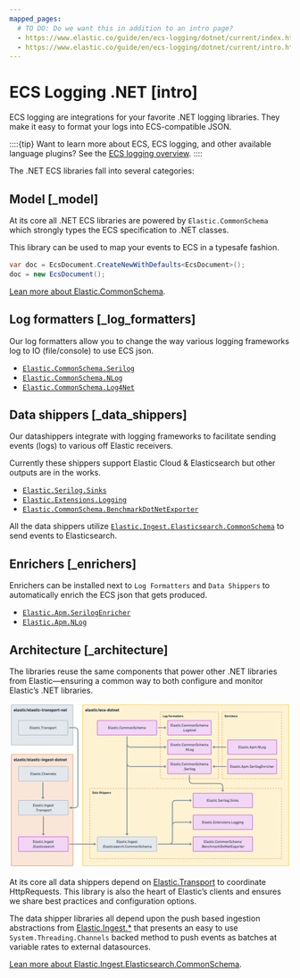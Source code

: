 ```yaml
---
mapped_pages:
  # TO DO: Do we want this in addition to an intro page?
  - https://www.elastic.co/guide/en/ecs-logging/dotnet/current/index.html
  - https://www.elastic.co/guide/en/ecs-logging/dotnet/current/intro.html
---
```


# ECS Logging .NET [intro]

ECS logging are integrations for your favorite .NET logging libraries. They make it easy to format your logs into ECS-compatible JSON.

::::{tip}
Want to learn more about ECS, ECS logging, and other available language plugins? See the [ECS logging overview](ecs-logging://docs/reference/intro.md).
::::


The .NET ECS libraries fall into several categories:


## Model [_model]

At its core all .NET ECS libraries are powered by `Elastic.CommonSchema` which strongly types the ECS specification to .NET classes.

This library can be used to map your events to ECS in a typesafe fashion.

```csharp
var doc = EcsDocument.CreateNewWithDefaults<EcsDocument>();
doc = new EcsDocument();
```

[Lean more about Elastic.CommonSchema](/reference/ecs-dotnet.md).


## Log formatters [_log_formatters]

Our log formatters allow you to change the way various logging frameworks log to IO (file/console) to use ECS json.

* [`Elastic.CommonSchema.Serilog`](/reference/serilog-formatter.md)
* [`Elastic.CommonSchema.NLog`](/reference/nlog-formatter.md)
* [`Elastic.CommonSchema.Log4Net`](/reference/log4net-formatter.md)


## Data shippers [_data_shippers]

Our datashippers integrate with logging frameworks to facilitate sending events (logs) to various off Elastic receivers.

Currently these shippers support Elastic Cloud & Elasticsearch but other outputs are in the works.

* [`Elastic.Serilog.Sinks`](/reference/serilog-data-shipper.md)
* [`Elastic.Extensions.Logging`](/reference/extensions-logging-data-shipper.md)
* [`Elastic.CommonSchema.BenchmarkDotNetExporter`](/reference/benchmark-dotnet-data-shipper.md)

All the data shippers utilize [`Elastic.Ingest.Elasticsearch.CommonSchema`](/reference/ecs-ingest-channels.md) to send events to Elasticsearch.


## Enrichers [_enrichers]

Enrichers can be installed next to `Log Formatters` and `Data Shippers` to automatically enrich the ECS json that gets produced.

* [`Elastic.Apm.SerilogEnricher`](/reference/apm-serilog-enricher.md)
* [`Elastic.Apm.NLog`](/reference/apm-nlog-enricher.md)


## Architecture [_architecture]

The libraries reuse the same components that power other .NET libraries from Elastic—​ensuring a common way to both configure and monitor Elastic’s .NET libraries.

![ECS.NET Artichtecture overview](../images/ecs-dotnet-overview.png "")

At its core all data shippers depend on [Elastic.Transport](https://github.com/elastic/elastic-transport-net) to coordinate HttpRequests. This library is also the heart of Elastic’s clients and ensures we share best practices and configuration options.

The data shipper libraries all depend upon the push based ingestion abstractions from [Elastic.Ingest.*](https://github.com/elastic/elastic-ingest-dotnet) that presents an easy to use `System.Threading.Channels` backed method to push events as batches at variable rates to external datasources.

[Lean more about Elastic.Ingest.Elasticsearch.CommonSchema](/reference/ecs-ingest-channels.md).
